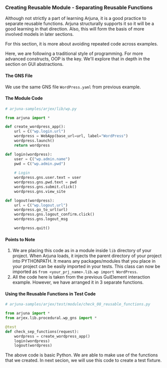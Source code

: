 ### Creating Reusable Module - Separating Reusable Functions

Although not strictly a part of learning Arjuna, it is a good practice to separate reusable functions. Arjuna structurally supports it so it will be a good learning in that direction. Also, this will form the basis of more involved models in later sections.

For this section, it is more about avoiding repeated code across examples.

Here, we are following a traditional style of programming. For more advanced constructs, OOP is the key. We'll explore that in depth in the section on GUI abstractions.

#### The GNS File

We use the same GNS file `WordPress.yaml` from previous example.

#### The Module Code

```python
# arjuna-samples/arjex/lib/wp.py

from arjuna import *

def create_wordpress_app():
    url = C("wp.login.url")
    wordpress = WebApp(base_url=url, label="WordPress")
    wordpress.launch()
    return wordpress

def login(wordpress):
    user = C("wp.admin.name")
    pwd = C("wp.admin.pwd")
    
    # Login
    wordpress.gns.user.text = user
    wordpress.gns.pwd.text = pwd
    wordpress.gns.submit.click()
    wordpress.gns.view_site

def logout(wordpress):
    url = C("wp.logout.url")
    wordpress.go_to_url(url)
    wordpress.gns.logout_confirm.click()
    wordpress.gns.logout_msg

    wordpress.quit()
```

#### Points to Note
1. We are placing this code as in a module inside `lib` directory of your project. When Arjuna loads, it injects the parent directory of your project into PYTHONPATH. It means any packages/modules that you place in your project can be easily imported in your tests. This class can now be imported as `from <your_prj_name>.lib.wp import WordPress`.
2. All the code here is taken from the previous GuiElement interaction example. However, we have arranged it in 3 separate functions.

#### Using the Reusable Functions in Test Code

```python
# arjuna-samples/arjex/test/module/check_08_reusable_functions.py

from arjuna import *
from arjex.lib.procedural.wp_gns import *

@test
def check_sep_functions(request):
    wordpress = create_wordpress_app()
    login(wordpress)
    logout(wordpress)
```

The above code is basic Python. We are able to make use of the functions that we created. In next secion, we will use this code to create a test fixture.

